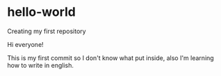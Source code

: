 # hello-world
Creating my first repository

Hi everyone!

This is my first commit so I don't know what put inside, also I'm learning how to write in english.
